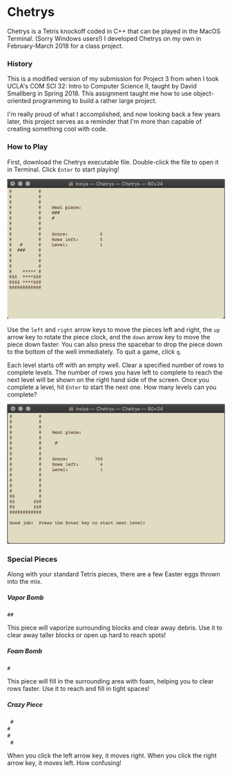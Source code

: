 # Chetrys

Chetrys is a Tetris knockoff coded in C++ that can be played in the MacOS Terminal. (Sorry Windows users!) I developed Chetrys on my own in February-March 2018 for a class project. 

### History

This is a modified version of my submission for Project 3 from when I took UCLA's COM SCI 32: Intro to Computer Science II, taught by David Smallberg in Spring 2018. This assignment taught me how to use object-oriented programming to build a rather large project. 

I'm really proud of what I accomplished, and now looking back a few years later, this project serves as a reminder that I'm more than capable of creating something cool with code. 

### How to Play

First, download the Chetrys executable file. Double-click the file to open it in Terminal. Click `Enter` to start playing!

![Game Display](images/play.png)

Use the `left` and `right` arrow keys to move the pieces left and right, the `up` arrow key to rotate the piece clock, and the `down` arrow key to move the piece down faster. You can also press the spacebar to drop the piece down to the bottom of the well immediately. To quit a game, click `q`. 

Each level starts off with an empty well. Clear a specified number of rows to complete levels. The number of rows you have left to complete to reach the next level will be shown on the right hand side of the screen. Once you complete a level, hit `Enter` to start the next one. How many levels can you complete?

![Reached Level One!](images/level.png)

### Special Pieces

Along with your standard Tetris pieces, there are a few Easter eggs thrown into the mix. 

##### Vapor Bomb
```
##
```
This piece will vaporize surrounding blocks and clear away debris. Use it to clear away taller blocks or open up hard to reach spots!

##### Foam Bomb
```
#
```
This piece will fill in the surrounding area with foam, helping you to clear rows faster. Use it to reach and fill in tight spaces!

##### Crazy Piece
```
 #
#
#
 #
```
When you click the left arrow key, it moves right. When you click the right arrow key, it moves left. How confusing!
